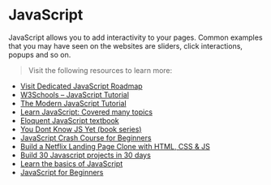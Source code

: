 # JavaScript
JavaScript allows you to add interactivity to your pages. Common examples that you may have seen on the websites are sliders, click interactions, popups and so on.

> Visit the following resources to learn more:

- [Visit Dedicated JavaScript Roadmap](https://roadmap.sh/javascript)
- [W3Schools – JavaScript Tutorial](https://www.w3schools.com/js/)
- [The Modern JavaScript Tutorial](https://javascript.info/)
- [Learn JavaScript: Covered many topics](https://www.javascripttutorial.net/)
- [Eloquent JavaScript textbook](https://eloquentjavascript.net/)
- [You Dont Know JS Yet (book series)](https://github.com/getify/You-Dont-Know-JS)
- [JavaScript Crash Course for Beginners](https://youtu.be/hdI2bqOjy3c?t=2)
- [Build a Netflix Landing Page Clone with HTML, CSS & JS](https://youtu.be/P7t13SGytRk?t=22)
- [Build 30 Javascript projects in 30 days](https://javascript30.com/)
- [Learn the basics of JavaScript](https://github.com/workshopper/javascripting)
- [JavaScript for Beginners](https://www.scaler.com/topics/course/javascript-beginners)